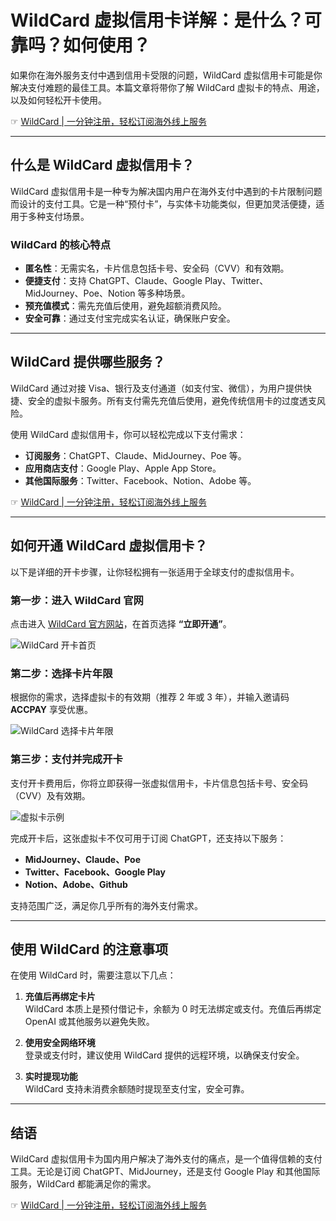 # WildCard 虚拟信用卡详解：是什么？可靠吗？如何使用？

如果你在海外服务支付中遇到信用卡受限的问题，WildCard 虚拟信用卡可能是你解决支付难题的最佳工具。本篇文章将带你了解 WildCard 虚拟卡的特点、用途，以及如何轻松开卡使用。

☞ [WildCard | 一分钟注册，轻松订阅海外线上服务](https://bit.ly/bewildcard)

---

## 什么是 WildCard 虚拟信用卡？

WildCard 虚拟信用卡是一种专为解决国内用户在海外支付中遇到的卡片限制问题而设计的支付工具。它是一种“预付卡”，与实体卡功能类似，但更加灵活便捷，适用于多种支付场景。

### WildCard 的核心特点

- **匿名性**：无需实名，卡片信息包括卡号、安全码（CVV）和有效期。  
- **便捷支付**：支持 ChatGPT、Claude、Google Play、Twitter、MidJourney、Poe、Notion 等多种场景。  
- **预充值模式**：需先充值后使用，避免超额消费风险。  
- **安全可靠**：通过支付宝完成实名认证，确保账户安全。

---

## WildCard 提供哪些服务？

WildCard 通过对接 Visa、银行及支付通道（如支付宝、微信），为用户提供快捷、安全的虚拟卡服务。所有支付需先充值后使用，避免传统信用卡的过度透支风险。

使用 WildCard 虚拟信用卡，你可以轻松完成以下支付需求：

- **订阅服务**：ChatGPT、Claude、MidJourney、Poe 等。  
- **应用商店支付**：Google Play、Apple App Store。  
- **其他国际服务**：Twitter、Facebook、Notion、Adobe 等。

☞ [WildCard | 一分钟注册，轻松订阅海外线上服务](https://bit.ly/bewildcard)

---

## 如何开通 WildCard 虚拟信用卡？

以下是详细的开卡步骤，让你轻松拥有一张适用于全球支付的虚拟信用卡。

### 第一步：进入 WildCard 官网

点击进入 [WildCard 官方网站](https://bit.ly/bewildcard)，在首页选择 **“立即开通”**。

![WildCard 开卡首页](https://camo.githubusercontent.com/123e747c676b384674bcb94cb31621072aef9a1765e57dfa47188a5c1013a9da/68747470733a2f2f706963782e7a68696d672e636f6d2f38302f76322d38333435393132363131656563356630346633343834346561616164393962645f31343430772e706e67)

### 第二步：选择卡片年限

根据你的需求，选择虚拟卡的有效期（推荐 2 年或 3 年），并输入邀请码 **ACCPAY** 享受优惠。

![WildCard 选择卡片年限](https://camo.githubusercontent.com/8b429ea64f4a8e976b7948fcfce0695002d6f114c86ebbab3c0d56f48d72335e/68747470733a2f2f706963782e7a68696d672e636f6d2f38302f76322d39616539346134346166366166323964333035383866343562393738353833615f31343430772e706e67)

### 第三步：支付并完成开卡

支付开卡费用后，你将立即获得一张虚拟信用卡，卡片信息包括卡号、安全码（CVV）及有效期。

![虚拟卡示例](https://camo.githubusercontent.com/339f2ad100881c7aa0d52ca26912ee23902ef13b9adf4e05ebb205cf3a55e046/68747470733a2f2f706963782e7a68696d672e636f6d2f38302f76322d33613636626463396338383630313764363232666230633139313262626536645f31343430772e706e67)

完成开卡后，这张虚拟卡不仅可用于订阅 ChatGPT，还支持以下服务：

- **MidJourney、Claude、Poe**  
- **Twitter、Facebook、Google Play**  
- **Notion、Adobe、Github**

支持范围广泛，满足你几乎所有的海外支付需求。

---

## 使用 WildCard 的注意事项

在使用 WildCard 时，需要注意以下几点：

1. **充值后再绑定卡片**  
   WildCard 本质上是预付借记卡，余额为 0 时无法绑定或支付。充值后再绑定 OpenAI 或其他服务以避免失败。

2. **使用安全网络环境**  
   登录或支付时，建议使用 WildCard 提供的远程环境，以确保支付安全。

3. **实时提现功能**  
   WildCard 支持未消费余额随时提现至支付宝，安全可靠。

---

## 结语

WildCard 虚拟信用卡为国内用户解决了海外支付的痛点，是一个值得信赖的支付工具。无论是订阅 ChatGPT、MidJourney，还是支付 Google Play 和其他国际服务，WildCard 都能满足你的需求。

☞ [WildCard | 一分钟注册，轻松订阅海外线上服务](https://bit.ly/bewildcard)
